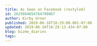 ```yaml
---
title: As Seen on Facebook (restyled)
id: 2625664854764799867
author: Kirby Urner
published: 2019-06-16T18:29:00.001-07:00
updated: 2019-06-16T18:29:13.434-07:00
blog: bizmo_diaries
tags: 
---
```


